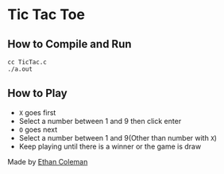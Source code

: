 # Tic Tac Toe

## How to Compile and Run
```
cc TicTac.c
./a.out
```

## How to Play

- `X` goes first
- Select a number between 1 and 9 then click enter
- `O` goes next
- Select a number between 1 and 9(Other than number with `X`)
- Keep playing until there is a winner or the game is draw

Made by [Ethan Coleman](mailto:ethanriley@mac.com)
